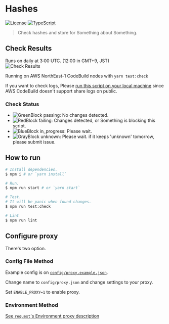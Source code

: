 # Hashes
[![License](https://img.shields.io/github/license/shinycolors/hashes.svg?style=flat-square)](https://github.com/shinycolors/hashes)
[![TypeScript](https://img.shields.io/badge/TypeScript-v2.8-blue.svg?style=flat-square)](https://www.typescriptlang.org/)

> Check hashes and store for Something about Something.

## Check Results
Runs on daily at 3:00 UTC. (12:00 in GMT+9, JST) <br>
![Check Results](https://codebuild.ap-northeast-1.amazonaws.com/badges?uuid=eyJlbmNyeXB0ZWREYXRhIjoiWWp0WURSUVVIYVNVR0FXTFVDUVE3a1cxdEZRakgvemsvRE55WkpCYXErTDUvUFU0VGR5TGFYK3VOSlltN1FCZXB2b2hZNTIvMDc0aXlQSXJpVSszL3dVPSIsIml2UGFyYW1ldGVyU3BlYyI6ImVmY1RIK1V2aHpLN2sxZzAiLCJtYXRlcmlhbFNldFNlcmlhbCI6MX0%3D&branch=master)

Running on AWS NorthEast-1 CodeBuild nodes with `yarn test:check`

If you want to check logs, Please [run this script on your local machine](#how-to-run) since AWS CodeBuild doesn't support share logs on public.

### Check Status
 - ![GreenBlock](https://placehold.it/15/95ff15/000000?text=+) passing: No changes detected.
 - ![RedBlock](https://placehold.it/15/f03c15/000000?text=+) failing: Changes detected, or Something is blocking this script.
 - ![BlueBlock](https://placehold.it/15/1589F0/000000?text=+) in_progress: Please wait.
 - ![GrayBlock](https://placehold.it/15/808080/000000?text=+) unknown: Please wait. if it keeps 'unknown' tomorrow, please submit issue.

## How to run
```bash
# Install dependencies.
$ npm i # or `yarn install`

# Run.
$ npm run start # or `yarn start`

# Test.
# It will be panic when found changes.
$ npm run test:check

# Lint
$ npm run lint
```

## Configure proxy
There's two option.

### Config File Method
Example config is on [`config/proxy.example.json`](./config/proxy.example.json).

Change name to `config/proxy.json` and change settings to your proxy.

Set `ENABLE_PROXY=1` to enable proxy.

### Environment Method
[See `request`'s Environment proxy description](https://github.com/request/request#controlling-proxy-behaviour-using-environment-variables)
